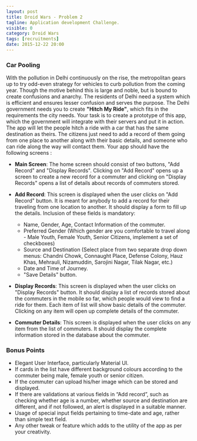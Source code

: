 ```yaml
---
layout: post
title: Droid Wars - Problem 2
tagline: Application development Challenge.
visible: 0
category: Droid Wars
tags: [recruitments]
date: 2015-12-22 20:00
---
```


### **Car Pooling**

With the pollution in Delhi continuously on the rise, the metropolitan gears up to try odd-even strategy for vehicles to curb pollution from the coming year. Though the motive behind this is large and noble, but is bound to create confusions and anarchy. The residents of Delhi need a system which is efficient and ensures lesser confusion and serves the purpose. The Delhi government needs you to create **"Hitch My Ride"**, which fits in the requirements the city needs. Your task is to create a prototype of this app, which the government will integrate with their servers and put it in action. The app will let the people hitch a ride with a car that has the same destination as theirs. The citizens just need to add a record of them going from one place to another along with their basic details, and someone who can ride along the way will contact them. Your app should have the following screens :

- **Main Screen**: The home screen should consist of two buttons, "Add Record" and "Display Records". Clicking on "Add Record" opens up a screen to create a new record for a commuter and clicking on "Display Records" opens a list of details about records of commuters stored.

- **Add Record**: This screen is displayed when the user clicks on "Add Record" button. It is meant for anybody to add a record for their traveling from one location to another. It should display a form to fill up the details. Inclusion of these fields is mandatory: 
  - Name, Gender, Age, Contact Information of the commuter.
  - Preferred Gender (Which gender are you comfortable to travel along - Male Youth, Female Youth, Senior Citizens, implement a set of checkboxes)
  - Source and Destination (Select place from two separate drop down menus: Chandni Chowk, Connaught Place, Defense Colony, Hauz Khas, Mehrauli, Nizamuddin, Sarojini Nagar, Tilak Nagar, etc.)
  - Date and Time of Journey.
  - "Save Details" button.
  
- **Display Records**: This screen is displayed when the user clicks on "Display Records" button. It should display a list of records stored about the commuters in the mobile so far, which people would view to find a ride for them. Each item of list will show basic details of the commuter. Clicking on any item will open up complete details of the commuter.

- **Commuter Details**: This screen is displayed when the user clicks on any item from the list of commuters. It should display the complete information stored in the database about the commuter.

### **Bonus Points**

  - Elegant User Interface, particularly Material UI.
  - If cards in the list have different background colours according to the commuter being male, female youth or senior citizen.
  - If the commuter can upload his/her image which can be stored and displayed.
  - If there are validations at various fields in “Add record”, such as checking whether age is a number, whether source and destination are different, and if not followed, an alert is displayed in a suitable manner.
  - Usage of special input fields pertaining to time-date and age, rather than simple text field.
  - Any other tweak or feature which adds to the utility of the app as per your creativity.

